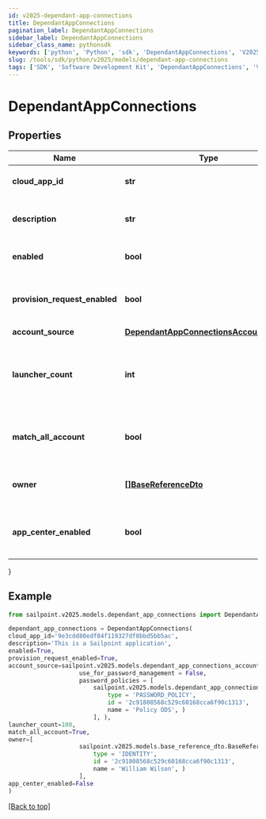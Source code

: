 ```yaml
---
id: v2025-dependant-app-connections
title: DependantAppConnections
pagination_label: DependantAppConnections
sidebar_label: DependantAppConnections
sidebar_class_name: pythonsdk
keywords: ['python', 'Python', 'sdk', 'DependantAppConnections', 'V2025DependantAppConnections'] 
slug: /tools/sdk/python/v2025/models/dependant-app-connections
tags: ['SDK', 'Software Development Kit', 'DependantAppConnections', 'V2025DependantAppConnections']
---
```


# DependantAppConnections


## Properties

Name | Type | Description | Notes
------------ | ------------- | ------------- | -------------
**cloud_app_id** | **str** | Id of the connected Application | [optional] 
**description** | **str** | Description of the connected Application | [optional] 
**enabled** | **bool** | Is the Application enabled | [optional] [default to True]
**provision_request_enabled** | **bool** | Is Provisioning enabled for connected Application | [optional] [default to True]
**account_source** | [**DependantAppConnectionsAccountSource**](dependant-app-connections-account-source) |  | [optional] 
**launcher_count** | **int** | The amount of launchers for connected Application (long type) | [optional] 
**match_all_account** | **bool** | Is Provisioning enabled for connected Application | [optional] [default to False]
**owner** | [**[]BaseReferenceDto**](base-reference-dto) | The owner of the connected Application | [optional] 
**app_center_enabled** | **bool** | Is App Center enabled for connected Application | [optional] [default to False]
}

## Example

```python
from sailpoint.v2025.models.dependant_app_connections import DependantAppConnections

dependant_app_connections = DependantAppConnections(
cloud_app_id='9e3cdd80edf84f119327df8bbd5bb5ac',
description='This is a Sailpoint application',
enabled=True,
provision_request_enabled=True,
account_source=sailpoint.v2025.models.dependant_app_connections_account_source.DependantAppConnections_accountSource(
                    use_for_password_management = False, 
                    password_policies = [
                        sailpoint.v2025.models.dependant_app_connections_account_source_password_policies_inner.DependantAppConnections_accountSource_passwordPolicies_inner(
                            type = 'PASSWORD_POLICY', 
                            id = '2c91808568c529c60168cca6f90c1313', 
                            name = 'Policy ODS', )
                        ], ),
launcher_count=100,
match_all_account=True,
owner=[
                    sailpoint.v2025.models.base_reference_dto.BaseReferenceDto(
                        type = 'IDENTITY', 
                        id = '2c91808568c529c60168cca6f90c1313', 
                        name = 'William Wilson', )
                    ],
app_center_enabled=False
)

```
[[Back to top]](#) 

